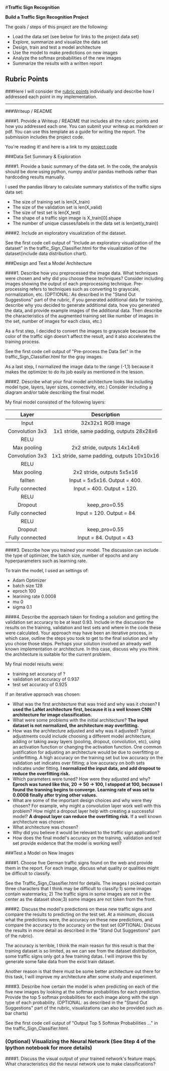 #**Traffic Sign Recognition** 


**Build a Traffic Sign Recognition Project**

The goals / steps of this project are the following:
* Load the data set (see below for links to the project data set)
* Explore, summarize and visualize the data set
* Design, train and test a model architecture
* Use the model to make predictions on new images
* Analyze the softmax probabilities of the new images
* Summarize the results with a written report


[//]: # (Image References)

[image1]: ./examples/visualization.jpg "Visualization"
[image2]: ./examples/grayscale.jpg "Grayscaling"
[image3]: ./examples/random_noise.jpg "Random Noise"
[image4]: ./examples/placeholder.png "Traffic Sign 1"
[image5]: ./examples/placeholder.png "Traffic Sign 2"
[image6]: ./examples/placeholder.png "Traffic Sign 3"
[image7]: ./examples/placeholder.png "Traffic Sign 4"
[image8]: ./examples/placeholder.png "Traffic Sign 5"

## Rubric Points
###Here I will consider the [rubric points](https://review.udacity.com/#!/rubrics/481/view) individually and describe how I addressed each point in my implementation.  

---
###Writeup / README

####1. Provide a Writeup / README that includes all the rubric points and how you addressed each one. You can submit your writeup as markdown or pdf. You can use this template as a guide for writing the report. The submission includes the project code.

You're reading it! and here is a link to my [project code](https://github.com/udacity/CarND-Traffic-Sign-Classifier-Project/blob/master/Traffic_Sign_Classifier.ipynb)

###Data Set Summary & Exploration

####1. Provide a basic summary of the data set. In the code, the analysis should be done using python, numpy and/or pandas methods rather than hardcoding results manually.

I used the pandas library to calculate summary statistics of the traffic
signs data set:

* The size of training set is len(X_train)
* The size of the validation set is len(X_valid)
* The size of test set is len(X_test)
* The shape of a traffic sign image is X_train[0].shape
* The number of unique classes/labels in the data set is len(set(y_train))

####2. Include an exploratory visualization of the dataset.

See the first code cell output of "Include an exploratory visualization of the dataset" in the traffic_Sign_Classifier.html for the visualization of the dataset(include data distribution chart).

###Design and Test a Model Architecture

####1. Describe how you preprocessed the image data. What techniques were chosen and why did you choose these techniques? Consider including images showing the output of each preprocessing technique. Pre-processing refers to techniques such as converting to grayscale, normalization, etc. (OPTIONAL: As described in the "Stand Out Suggestions" part of the rubric, if you generated additional data for training, describe why you decided to generate additional data, how you generated the data, and provide example images of the additional data. Then describe the characteristics of the augmented training set like number of images in the set, number of images for each class, etc.)

As a first step, I decided to convert the images to grayscale because the color of the traffic sign doesn't affect the result, and it also accelerates the training process. 

See the first code cell output of "Pre-process the Data Set"  in the traffic_Sign_Classifier.html for the gray images.

As a last step, I normalized the image data  to the range (-1,1) because it makes the optimizer to do its job easily as mentioned in the lesson.


####2. Describe what your final model architecture looks like including model type, layers, layer sizes, connectivity, etc.) Consider including a diagram and/or table describing the final model.

My final model consisted of the following layers:

| Layer         		|     Description	        					| 
|:---------------------:|:---------------------------------------------:| 
| Input         		| 32x32x1 RGB image   							| 
| Convolution 3x3     	| 1x1 stride, same padding, outputs 28x28x6 	|
| RELU					|												|
| Max pooling	      	| 2x2 stride,  outputs 14x14x6 				|
| Convolution 3x3	    | 1x1 stride, same padding, outputs 10x10x16 |
| RELU	|                                        |
| Max pooling	      	| 2x2 stride,  outputs 5x5x16 	|
| fallten	|           Input = 5x5x16. Output = 400. |
| Fully connected		| Input = 400. Output = 120.  |
| RELU	|                                        |
| Dropout	|                       keep_pro=0.55                 |
| Fully connected		|Input = 120. Output = 84  |
| RELU	|                                        |
| Dropout	|                       keep_pro=0.55                 |
| Fully connected		|Input = 84. Output = 43  |
 


####3. Describe how you trained your model. The discussion can include the type of optimizer, the batch size, number of epochs and any hyperparameters such as learning rate.

To train the model, I used an settings of:
* Adam Optimizer
* batch size 128
* eproch 100
* learining rate 0.0008
* mu 0
* sigma 0.1

####4. Describe the approach taken for finding a solution and getting the validation set accuracy to be at least 0.93. Include in the discussion the results on the training, validation and test sets and where in the code these were calculated. Your approach may have been an iterative process, in which case, outline the steps you took to get to the final solution and why you chose those steps. Perhaps your solution involved an already well known implementation or architecture. In this case, discuss why you think the architecture is suitable for the current problem.

My final model results were:
* training set accuracy of  ?
* validation set accuracy of 0.937
* test set accuracy of 0.925

If an iterative approach was chosen:
* What was the first architecture that was tried and why was it chosen?
**I used the LaNet architecture first, because it is a well known CNN architecture for image classification.**
* What were some problems with the initial architecture?
**The input dataset is not normalized, the architecture may overfitting.**
* How was the architecture adjusted and why was it adjusted? Typical adjustments could include choosing a different model architecture, adding or taking away layers (pooling, dropout, convolution, etc), using an activation function or changing the activation function. One common justification for adjusting an architecture would be due to overfitting or underfitting. A high accuracy on the training set but low accuracy on the validation set indicates over fitting; a low accuracy on both sets indicates under fitting.
**I normalized the input data, and add dropout to reduce the overfitting risk.**
* Which parameters were tuned? How were they adjusted and why?
**Eproch was tuned like this, 20 -> 50 -> 100, I stopped at 100, because I found the tranning begins to converge.**
**Learning rate of was set to 0.0008 finally after trying other values.**
* What are some of the important design choices and why were they chosen? For example, why might a convolution layer work well with this problem? How might a dropout layer help with creating a successful model?
**A dropout layer can reduce the overfitting risk.**
If a well known architecture was chosen:
* What architecture was chosen?
* Why did you believe it would be relevant to the traffic sign application?
* How does the final model's accuracy on the training, validation and test set provide evidence that the model is working well?
 

###Test a Model on New Images

####1. Choose five German traffic signs found on the web and provide them in the report. For each image, discuss what quality or qualities might be difficult to classify.

See the Traffic_Sign_Classifier.html for details.
The images I picked contain three characters that I think may be difficult to classify:1) some images contain watermarks; 2) The traffic signs in some images are not in the center as the dataset show;3) some images are not token from the front.

####2. Discuss the model's predictions on these new traffic signs and compare the results to predicting on the test set. At a minimum, discuss what the predictions were, the accuracy on these new predictions, and compare the accuracy to the accuracy on the test set (OPTIONAL: Discuss the results in more detail as described in the "Stand Out Suggestions" part of the rubric).

The accuracy is terrible, I think the main reason for this result is that the training dataset is so limited, as we can see from the dataset distribution, some traffic signs only got a few training datas. I will improve this by generate some fake data from the exist train dataset.

Another reason is that there must be some better architecture out there for this task, I will improve my architecture after some study and experiment.

####3. Describe how certain the model is when predicting on each of the five new images by looking at the softmax probabilities for each prediction. Provide the top 5 softmax probabilities for each image along with the sign type of each probability. (OPTIONAL: as described in the "Stand Out Suggestions" part of the rubric, visualizations can also be provided such as bar charts)

See the first code cell output of "Output Top 5 Softmax Probabilities ..." in the traffic_Sign_Classifier.html.


### (Optional) Visualizing the Neural Network (See Step 4 of the Ipython notebook for more details)
####1. Discuss the visual output of your trained network's feature maps. What characteristics did the neural network use to make classifications?
